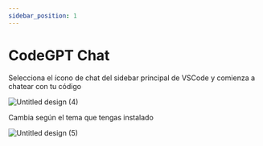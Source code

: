 ```yaml
---
sidebar_position: 1
---
```


# CodeGPT Chat

Selecciona el ícono de chat del sidebar principal de VSCode y comienza a chatear con tu código

![Untitled design (4)](https://user-images.githubusercontent.com/6216945/227110771-71c53663-72da-4a48-9b68-19a7e8783ff8.gif)

Cambia según el tema que tengas instalado

![Untitled design (5)](https://user-images.githubusercontent.com/6216945/227375441-212d8467-4469-44dd-9160-67fe2941eed4.gif)